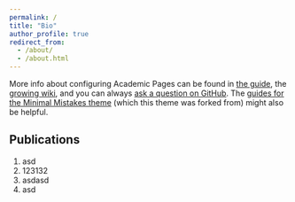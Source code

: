 ```yaml
---
permalink: /
title: "Bio"
author_profile: true
redirect_from: 
  - /about/
  - /about.html
---
```


<!-- Bio
------ -->
More info about configuring Academic Pages can be found in [the guide](https://academicpages.github.io/markdown/), the [growing wiki](https://github.com/academicpages/academicpages.github.io/wiki), and you can always [ask a question on GitHub](https://github.com/academicpages/academicpages.github.io/discussions). The [guides for the Minimal Mistakes theme](https://mmistakes.github.io/minimal-mistakes/docs/configuration/) (which this theme was forked from) might also be helpful.

Publications
------
1. asd
1. 123132
1. asdasd
1. asd